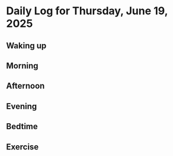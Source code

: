# Daily Log for Thursday, June 19, 2025

## Waking up

## Morning

## Afternoon

## Evening

## Bedtime

## Exercise
